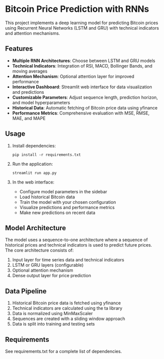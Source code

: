 # Bitcoin Price Prediction with RNNs

This project implements a deep learning model for predicting Bitcoin prices using Recurrent Neural Networks (LSTM and GRU) with technical indicators and attention mechanisms.

## Features

- **Multiple RNN Architectures**: Choose between LSTM and GRU models
- **Technical Indicators**: Integration of RSI, MACD, Bollinger Bands, and moving averages
- **Attention Mechanism**: Optional attention layer for improved performance
- **Interactive Dashboard**: Streamlit web interface for data visualization and predictions
- **Customizable Parameters**: Adjust sequence length, prediction horizon, and model hyperparameters
- **Historical Data**: Automatic fetching of Bitcoin price data using yfinance
- **Performance Metrics**: Comprehensive evaluation with MSE, RMSE, MAE, and MAPE

## Usage

1. Install dependencies:
   ```
   pip install -r requirements.txt
   ```

2. Run the application:
   ```
   streamlit run app.py
   ```

3. In the web interface:
   - Configure model parameters in the sidebar
   - Load historical Bitcoin data
   - Train the model with your chosen configuration
   - Visualize predictions and performance metrics
   - Make new predictions on recent data

## Model Architecture

The model uses a sequence-to-one architecture where a sequence of historical prices and technical indicators is used to predict future prices. The core architecture consists of:

1. Input layer for time series data and technical indicators
2. LSTM or GRU layers (configurable)
3. Optional attention mechanism
4. Dense output layer for price prediction

## Data Pipeline

1. Historical Bitcoin price data is fetched using yfinance
2. Technical indicators are calculated using the ta library
3. Data is normalized using MinMaxScaler
4. Sequences are created with a sliding window approach
5. Data is split into training and testing sets

## Requirements

See requirements.txt for a complete list of dependencies.

